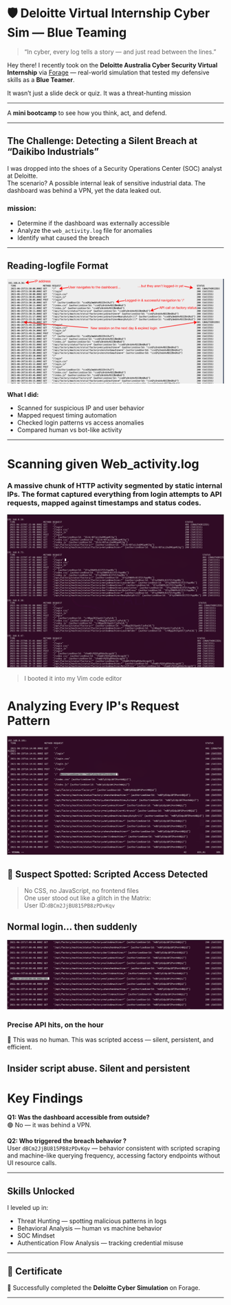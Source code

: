 # 🛡️ Deloitte Virtual Internship Cyber Sim — Blue Teaming 

> “In cyber, every log tells a story — and  just read between the lines.”

Hey there! I recently took on the **Deloitte Australia Cyber Security Virtual Internship** via [Forage](https://www.theforage.com/) — real-world simulation that tested my defensive skills as a **Blue Teamer**.

It wasn’t just a slide deck or quiz. It was a threat-hunting mission 

---


A **mini bootcamp** to see how you think, act, and defend.

---

##  The Challenge: Detecting a Silent Breach at “Daikibo Industrials”

I was dropped into the shoes of a Security Operations Center (SOC) analyst at Deloitte.  
The scenario? A possible internal leak of sensitive industrial data. The dashboard was behind a VPN, yet the data leaked out.

###  mission:
-  Determine if the dashboard was externally accessible  
-  Analyze the `web_activity.log` file for anomalies  
-  Identify  what caused the breach  

---

## Reading-logfile Format 
![](/imgs/img1.png)


**What I did:**
-  Scanned for suspicious IP and user behavior  
-  Mapped request timing  automation  
-  Checked login patterns vs access anomalies  
-  Compared human vs bot-like activity  

---
# Scanning given Web_activity.log
### A massive chunk of HTTP activity segmented by static internal IPs. The format captured everything from login attempts to API requests, mapped against timestamps and status codes. 
![](/imgs/img2.png)
> I booted it into my Vim code editor 

#   Analyzing Every IP's Request Pattern
![](/imgs/img3.png)

## 🚨 Suspect Spotted: Scripted Access Detected
> No CSS, no JavaScript, no frontend files  
One user stood out like a glitch in the Matrix:  
 User ID:`dBCm2JjBU815PB8zPDvKqv`

 ## Normal login… then suddenly  
 ![](/imgs/im04.png)
 
### Precise API hits, on the hour  
🤖 This was no human. This was scripted access — silent, persistent, and efficient.

 Insider script abuse. Silent and persistent
---

#  Key Findings

**Q1: Was the dashboard accessible from outside?**  
🟢 No — it was behind a VPN.

**Q2: Who triggered the breach behavior ?**  
 User `dBCm2JjBU815PB8zPDvKqv` — behavior consistent with scripted scraping and machine-like querying frequency, accessing factory endpoints without UI resource calls.

---

##  Skills Unlocked

I leveled up in:

-  Threat Hunting — spotting malicious patterns in logs  
-  Behavioral Analysis — human vs machine behavior  
-  SOC Mindset  
-  Authentication Flow Analysis — tracking credential misuse  

---

## 📜 Certificate

🎉 Successfully completed the **Deloitte Cyber Simulation** on Forage.  

---

